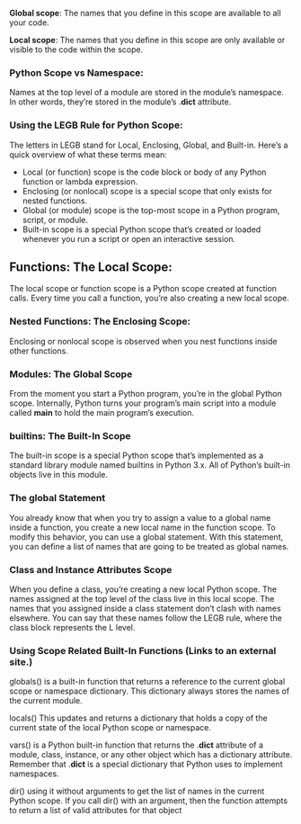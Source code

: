 **Global scope**: The names that you define in this scope are available to all your code.

**Local scope**: The names that you define in this scope are only available or visible to the code within the scope.

### Python Scope vs Namespace:

Names at the top level of a module are stored in the module’s namespace. In other words, they’re stored in the module’s .**dict** attribute.

### Using the LEGB Rule for Python Scope:

The letters in LEGB stand for Local, Enclosing, Global, and Built-in. Here’s a quick overview of what these terms mean:

- Local (or function) scope is the code block or body of any Python function or lambda expression.
- Enclosing (or nonlocal) scope is a special scope that only exists for nested functions.
- Global (or module) scope is the top-most scope in a Python program, script, or module.
- Built-in scope is a special Python scope that’s created or loaded whenever you run a script or open an interactive session.

## Functions: The Local Scope:

The local scope or function scope is a Python scope created at function calls. Every time you call a function, you’re also creating a new local scope.

### Nested Functions: The Enclosing Scope:

Enclosing or nonlocal scope is observed when you nest functions inside other functions.

### Modules: The Global Scope

From the moment you start a Python program, you’re in the global Python scope. Internally, Python turns your program’s main script into a module called **main** to hold the main program’s execution.

### builtins: The Built-In Scope

The built-in scope is a special Python scope that’s implemented as a standard library module named builtins in Python 3.x. All of Python’s built-in objects live in this module.

### The global Statement

You already know that when you try to assign a value to a global name inside a function, you create a new local name in the function scope. To modify this behavior, you can use a global statement. With this statement, you can define a list of names that are going to be treated as global names.

### Class and Instance Attributes Scope

When you define a class, you’re creating a new local Python scope. The names assigned at the top level of the class live in this local scope. The names that you assigned inside a class statement don’t clash with names elsewhere. You can say that these names follow the LEGB rule, where the class block represents the L level.

### Using Scope Related Built-In Functions (Links to an external site.)

globals() is a built-in function that returns a reference to the current global scope or namespace dictionary. This dictionary always stores the names of the current module.

locals() This updates and returns a dictionary that holds a copy of the current state of the local Python scope or namespace.

vars() is a Python built-in function that returns the .**dict** attribute of a module, class, instance, or any other object which has a dictionary attribute. Remember that .**dict** is a special dictionary that Python uses to implement namespaces.

dir() using it without arguments to get the list of names in the current Python scope. If you call dir() with an argument, then the function attempts to return a list of valid attributes for that object
